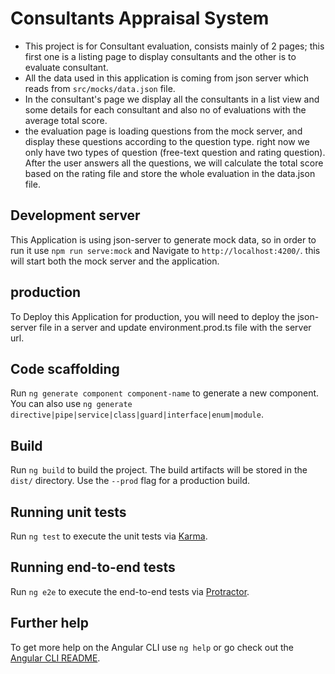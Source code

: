 # Consultants Appraisal System

- This project is for Consultant evaluation, consists mainly of 2 pages; this first one is a listing page to display consultants and the other is to evaluate consultant.
- All the data used in this application is coming from json server which reads from `src/mocks/data.json` file.
- In the consultant's page we display all the consultants in a list view and some details for each consultant and also no of evaluations with the average total score.
- the evaluation page is loading questions from the mock server, and display these questions according to the question type. right now we only have two types of question (free-text question and rating question). After the user answers all the questions, we will calculate the total score based on the rating file and store the whole evaluation in the data.json file.

## Development server

This Application is using json-server to generate mock data, so in order to run it use `npm run serve:mock` and Navigate to `http://localhost:4200/`. this will start both the mock server and the application.

## production 

To Deploy this Application for production, you will need to deploy the json-server file in a server and update environment.prod.ts file with the server url. 

## Code scaffolding

Run `ng generate component component-name` to generate a new component. You can also use `ng generate directive|pipe|service|class|guard|interface|enum|module`.

## Build

Run `ng build` to build the project. The build artifacts will be stored in the `dist/` directory. Use the `--prod` flag for a production build.

## Running unit tests

Run `ng test` to execute the unit tests via [Karma](https://karma-runner.github.io).

## Running end-to-end tests

Run `ng e2e` to execute the end-to-end tests via [Protractor](http://www.protractortest.org/).

## Further help

To get more help on the Angular CLI use `ng help` or go check out the [Angular CLI README](https://github.com/angular/angular-cli/blob/master/README.md).
